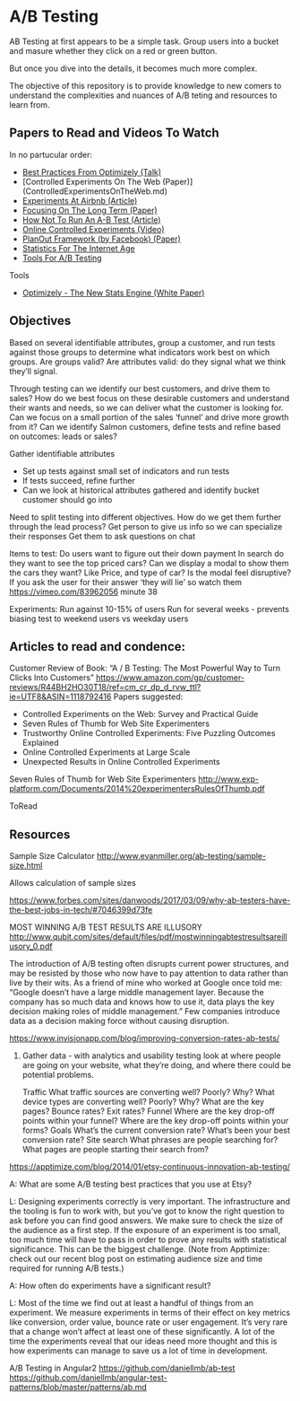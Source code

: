 # A/B Testing

AB Testing at first appears to be a simple task. Group users into a bucket and masure whether they click on a red or green button.

But once you dive into the details, it becomes much more complex.

The objective of this repository is to provide knowledge to new comers to understand the complexities and nuances of A/B teting and resources to learn from.

## Papers to Read and Videos To Watch

In no partucular order:

* [Best Practices From Optimizely (Talk)](BestPracticesFromOptimizely.md)
* [Controlled Experiments On The Web (Paper)] (ControlledExperimentsOnTheWeb.md)
* [Experiments At Airbnb (Article)](ExperimentsAtAirbnb.md)
* [Focusing On The Long Term (Paper)](FocusingOnTheLongTerm.md)
* [How Not To Run An A-B Test (Article)](HowNotToRunAnA-BTest.md)
* [Online Controlled Experiments (Video)](OnlineControlledExperiments.md)
* [PlanOut Framework (by Facebook) (Paper)](PlanOut-Facebook.md)
* [Statistics For The Internet Age](StatisticsForTheInternetAge.md)
* [Tools For A/B Testing](ToolsForABTesting.md)

Tools

* [Optimizely - The New Stats Engine (White Paper)](Optimizely-TheNewStatsEngine.md)



## Objectives

Based on several identifiable attributes, group a customer, and run tests against those groups to determine what indicators work best on which groups. Are groups valid? Are attributes valid: do they signal what we think they’ll signal.

Through testing can we identify our best customers, and drive them to sales? How do we best focus on these desirable customers and understand their wants and needs, so we can deliver what the customer is looking for. 
Can we focus on a small portion of the sales ‘funnel’ and drive more growth from it? Can we identify Salmon customers, define tests and refine based on outcomes: leads or sales?

Gather identifiable attributes
* Set up tests against small set of indicators and run tests
* If tests succeed, refine further
* Can we look at historical attributes gathered and identify bucket customer should go into


Need to split testing into different objectives. How do we get them further through the lead process?
Get person to give us info so we can specialize their responses
Get them to ask questions on chat

Items to test:
Do users want to figure out their down payment
In search do they want to see the top priced cars? Can we display a modal to show them the cars they want? Like Price, and type of car? Is the modal feel disruptive?
If you ask the user for their answer ‘they will lie’ so watch them
https://vimeo.com/83962056 minute 38


Experiments:
Run against 10-15% of users
Run for several weeks - prevents biasing test to weekend users vs weekday users



## Articles to read and condence:

Customer Review of Book: “A / B Testing: The Most Powerful Way to Turn Clicks Into Customers”
https://www.amazon.com/gp/customer-reviews/R44BH2HO30T18/ref=cm_cr_dp_d_rvw_ttl?ie=UTF8&ASIN=1118792416
Papers suggested:
- Controlled Experiments on the Web: Survey and Practical Guide
- Seven Rules of Thumb for Web Site Experimenters
- Trustworthy Online Controlled Experiments: Five Puzzling Outcomes Explained
- Online Controlled Experiments at Large Scale
- Unexpected Results in Online Controlled Experiments

Seven Rules of Thumb for Web Site Experimenters
http://www.exp-platform.com/Documents/2014%20experimentersRulesOfThumb.pdf

ToRead

## Resources

Sample Size Calculator
http://www.evanmiller.org/ab-testing/sample-size.html

Allows calculation of sample sizes





https://www.forbes.com/sites/danwoods/2017/03/09/why-ab-testers-have-the-best-jobs-in-tech/#7046399d73fe


MOST WINNING A/B TEST RESULTS ARE ILLUSORY
http://www.qubit.com/sites/default/files/pdf/mostwinningabtestresultsareillusory_0.pdf

The introduction of A/B testing often disrupts current power structures, and may be resisted by those who now have to pay attention to data rather than live by their wits. As a friend of mine who worked at Google once told me: “Google doesn’t have a large middle management layer. Because the company has so much data and knows how to use it, data plays the key decision making roles of middle management.” Few companies introduce data as a decision making force without causing disruption.



https://www.invisionapp.com/blog/improving-conversion-rates-ab-tests/
1. Gather data - with analytics and usability testing
	look at where people are going on your website, what they’re doing, and where there could be potential problems.
	
	Traffic
		What traffic sources are converting well? Poorly? Why?
		What device types are converting well? Poorly? Why?
		What are the key pages? Bounce rates? Exit rates?
	Funnel
		Where are the key drop-off points within your funnel?
		Where are the key drop-off points within your forms?
	Goals
		What’s the current conversion rate?
		What’s been your best conversion rate?
	Site search
		What phrases are people searching for?
		What pages are people starting their search from?


https://apptimize.com/blog/2014/01/etsy-continuous-innovation-ab-testing/

A: What are some A/B testing best practices that you use at Etsy?

L: Designing experiments correctly is very important. The infrastructure and the tooling is fun to work with, but you’ve got to know the right question to ask before you can find good answers. We make sure to check the size of the audience as a first step. If the exposure of an experiment is too small, too much time will have to pass in order to prove any results with statistical significance. This can be the biggest challenge. (Note from Apptimize: check out our recent blog post on estimating audience size and time required for running A/B tests.)

A: How often do experiments have a significant result?

L: Most of the time we find out at least a handful of things from an experiment. We measure experiments in terms of their effect on key metrics like conversion, order value, bounce rate or user engagement. It’s very rare that a change won’t affect at least one of these significantly. A lot of the time the experiments reveal that our ideas need more thought and this is how experiments can manage to save us a lot of time in development.


A/B Testing in Angular2
https://github.com/daniellmb/ab-test
https://github.com/daniellmb/angular-test-patterns/blob/master/patterns/ab.md



